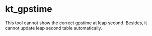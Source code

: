 # kt_gpstime
This tool cannot show the correct gpstime at leap second. Besides, it cannot update leap second table automatically.

